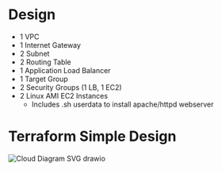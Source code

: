 # Design
- 1 VPC
- 1 Internet Gateway
- 2 Subnet
- 2 Routing Table
- 1 Application Load Balancer
- 1 Target Group
- 2 Security Groups (1 LB, 1 EC2)
- 2 Linux AMI EC2 Instances
  - Includes .sh userdata to install apache/httpd webserver

# Terraform Simple Design
![Cloud Diagram SVG drawio](https://github.com/KevinNguyen091995/terraform/assets/83796419/2470305b-5de0-463f-8d37-7f042f993fa0)
